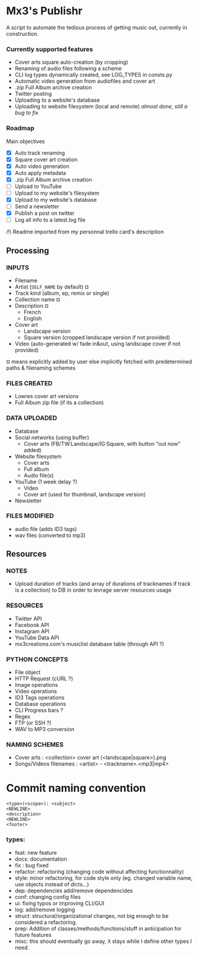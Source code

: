 # Mx3's Publishr
A script to automate the tedious process of getting music out, currently in construction.
### Currently supported features
- Cover arts square auto-creation (by cropping)
- Renaming of audio files following a scheme
- CLI log types dynamically created, see LOG_TYPES in consts.py
- Automatic video generation from audiofiles and cover art
- .zip Full Album archive creation
- Twitter posting
- Uploading to a website's database
- Uploading to website filesystem (local and remote) *almost done, still a bug to fix*

### Roadmap
Main objectives
- [x] Auto track renaming 
- [x] Square cover art creation 
- [x] Auto video generation 
- [x] Auto apply metadata
- [x] .zip Full Album archive creation
- [ ] Upload to YouTube
- [ ] Upload to my website's filesystem
- [x] Upload to my website's database
- [ ] Send a newsletter
- [x] Publish a post on twitter
- [ ] Log all info to a latest.log file

/!\\ Readme imported from my personnal trello card's description

## Processing

### INPUTS
- Filename
- Artist (`SELF_NAME` by default) ¤
- Track kind (album, ep, remix or single)
- Collection name ¤
- Description ¤
  - French
  - English
- Cover art 
  - Landscape version
  - Square version (cropped landscape version if not provided)
- Video (auto-generated w/ fade in&out, using landscape cover if not provided)

¤ means explicitly added by user
else implicitly fetched with predetermined paths & filenaming schemes

### FILES CREATED
- Lowres cover art versions
- Full Album zip file (if its a collection)

### DATA UPLOADED
- Database
- Social networks (using buffer)
  - Cover arts (FB/TW:Landscape/IG:Square, with button "out now" added)
- Website filesystem
  - Cover arts 
  - Full album
  - Audio file(s)
- YouTube (1 week delay ?)
  - Video
  - Cover art (used for thumbnail, landscape version)
- Newsletter

### FILES MODIFIED
- audio file (adds ID3 tags)
- wav files (converted to mp3)

## Resources

### NOTES
- Upload duration of tracks (and array of durations of tracknames if track is a collection) to DB in order to levrage server resources usage

### RESOURCES
- Twitter API
- Facebook API
- Instagram API
- YouTube Data API
- mx3creations.com's musiclist database table (through API ?)

### PYTHON CONCEPTS
- File object
- HTTP Request (cURL ?)
- Image operations
- Video operations
- ID3 Tags operations
- Database operations
- CLI Progress bars ?
- Regex
- FTP (or SSH ?)
- WAV to MP3 conversion

### NAMING SCHEMES
- Cover arts : \<collection\> cover art (\<landscape|square\>).png
- Songs/Videos filenames : \<artist\> - \<trackname\>.\<mp3|mp4\>

# Commit naming convention
```
<type>(<scope>): <subject>
<NEWLINE>
<description>
<NEWLINE>
<footer>
```
### types:
- feat: new feature
- docs: documentation
- fix : bug fixed
- refactor: refactoring (changing code without affecting functionnality)
- style: minor refactoring, for code style only (eg. changed variable name, use objects instead of dicts...)
- dep: dependencies add/remove dependencides
- conf: changing config files
- ui: fixing typos or improving CLI/GUI
- log: add/remove logging
- struct: structural/organizational changes, not big enough to be considered a refactoring.
- prep: Addition of classes/methods/functions/stuff in anticipation for future features
- misc: this should eventually go away, it stays while I define other types I need.
